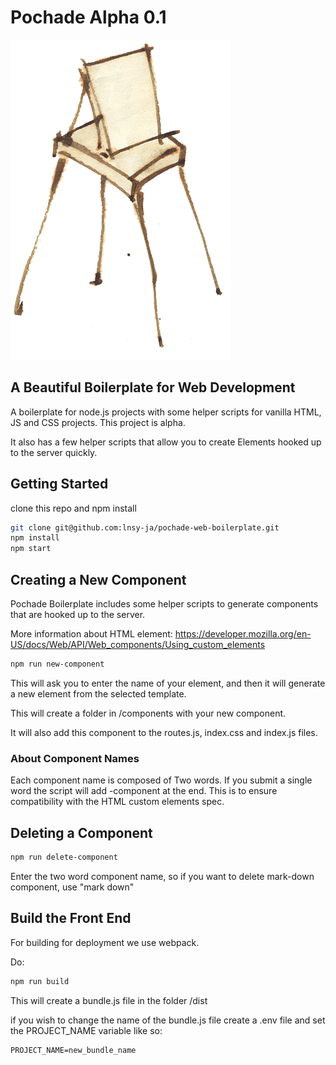 # Pochade Alpha 0.1

![alt text](/pochade.png)
## A Beautiful Boilerplate for Web Development

A boilerplate for node.js projects with some helper scripts for vanilla HTML, JS and CSS projects. This project is alpha. 

It also has a few helper scripts that allow you to create Elements hooked up to the server quickly. 

## Getting Started

clone this repo and npm install

```sh
git clone git@github.com:lnsy-ja/pochade-web-boilerplate.git
npm install
npm start
```

## Creating a New Component

Pochade Boilerplate includes some helper scripts to generate components that are hooked up to the server. 

More information about HTML element: https://developer.mozilla.org/en-US/docs/Web/API/Web_components/Using_custom_elements

```sh
npm run new-component
```

This will ask you to enter the name of your element, and then it will generate a new element from the selected template.

This will create a folder in /components with your new component. 

It will also add this component to the routes.js, index.css and index.js files. 

### About Component Names

Each component name is composed of Two words. If you submit a single word the script will add -component at the end. This is to ensure compatibility with the HTML custom elements spec. 


## Deleting a Component

```sh
npm run delete-component
```

Enter the two word component name, so if you want to delete mark-down component, use "mark down"


## Build the Front End
For building for deployment we use webpack. 

Do: 

```sh
npm run build
```

This will create a bundle.js file in the folder /dist

if you wish to change the name of the bundle.js file create a .env file and set the PROJECT_NAME variable like so: 

```
PROJECT_NAME=new_bundle_name
```

